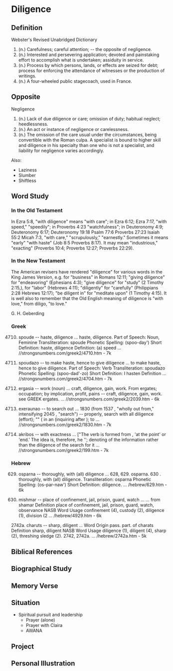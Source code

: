 # Diligence

## Definition

Webster's Revised Unabridged Dictionary

1. (n.) Carefulness; careful attention; -- the opposite of negligence.
2. (n.) Interested and persevering application; devoted and painstaking effort to accomplish what is undertaken; assiduity in service.
3. (n.) Process by which persons, lands, or effects are seized for debt; process for enforcing the attendance of witnesses or the production of writings.
4. (n.) A four-wheeled public stagecoach, used in France.

## Opposite

Negligence

1. (n.) Lack of due diligence or care; omission of duty; habitual neglect; heedlessness.
2. (n.) An act or instance of negligence or carelessness.
3. (n.) The omission of the care usual under the circumstances, being convertible with the Roman culpa. A specialist is bound to higher skill and diligence in his specialty than one who is not a specialist, and liability for negligence varies accordingly.

Also:

* Laziness
* Slumber
* Shiftless

## Word Study

### In the Old Testament

In Ezra 5:8, "with diligence" means "with care"; in Ezra 6:12; Ezra 7:17, "with speed," "speedily"; in Proverbs 4:23 "watchfulness"; in Deuteronomy 4:9; Deuteronomy 6:17; Deuteronomy 19:18 Psalm 77:6 Proverbs 27:23 Isaiah 55:2 Micah 7:3, "with care," "scrupulously," "earnestly." Sometimes it means "early" "with haste" (Job 8:5 Proverbs 8:17). It may mean "industrious," "exacting" (Proverbs 10:4; Proverbs 12:27; Proverbs 22:29).

### In the New Testament

The American revisers have rendered "diligence" for various words in the King James Version, e.g. for "business" in Romans 12:11; "giving diligence" for "endeavoring" (Ephesians 4:3); "give diligence" for "study" (2 Timothy 2:15,), for "labor" (Hebrews 4:11); "diligently" for "carefully" (Philippians 2:28 Hebrews 12:17); "be diligent in" for "meditate upon" (1 Timothy 4:15). It is well also to remember that the Old English meaning of diligence is "with love," from diligo, "to love."

G. H. Geberding

### Greek

4710. spoude -- haste, diligence
... haste, diligence. Part of Speech: Noun, Feminine Transliteration: spoude Phonetic
Spelling: (spoo-day') Short Definition: haste, diligence Definition: (a) speed ...
//strongsnumbers.com/greek2/4710.htm - 7k

4704. spoudazo -- to make haste, hence to give diligence
... to make haste, hence to give diligence. Part of Speech: Verb Transliteration: spoudazo
Phonetic Spelling: (spoo-dad'-zo) Short Definition: I hasten Definition ...
//strongsnumbers.com/greek2/4704.htm - 7k

2039. ergasia -- work (noun)
... craft, diligence, gain, work. From ergates; occupation; by implication, profit,
pains -- craft, diligence, gain, work. see GREEK ergates. ...
//strongsnumbers.com/greek2/2039.htm - 6k

1830. exeraunao -- to search out
... 1830 (from 1537 , "wholly out from," intensifying 2045 , "search") -- properly,
search with all diligence (effort); "" ( in an (inquiring after ); to ...
//strongsnumbers.com/greek2/1830.htm - 7k

199. akribos -- with exactness
... ["The verb is formed from , 'at the point' or 'end.' The idea is, therefore, he '';
denoting of the information rather than the diligence of the search for it ...
//strongsnumbers.com/greek2/199.htm - 7k

### Hebrew

629. osparna -- thoroughly, with (all) diligence
... 628, 629. osparna. 630 . thoroughly, with (all) diligence. Transliteration:
osparna Phonetic Spelling: (os-par-naw') Short Definition: diligence. ...
/hebrew/629.htm - 6k

4929. mishmar -- place of confinement, jail, prison, guard, watch ...
... from shamar Definition place of confinement, jail, prison, guard, watch, observance
NASB Word Usage confinement (4), custody (2), diligence (1), division (2 ...
/hebrew/4929.htm - 6k

2742a. charuts -- sharp, diligent
... Word Origin pass. part. of charats Definition sharp, diligent NASB Word Usage diligence
(1), diligent (4), sharp (2), threshing sledge (2). 2742, 2742a. ...
/hebrew/2742a.htm - 5k

## Biblical References

## Biographical Study

## Memory Verse



## Situation

* Spiritual pursuit and leadership
  * Prayer (alone)
  * Prayer with Claira
  * AWANA

## Project

## Personal Illustration
